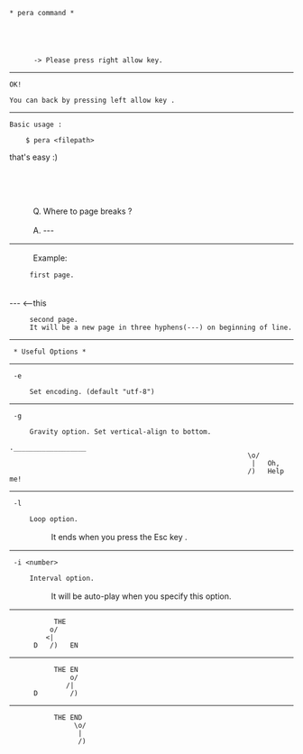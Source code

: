 

    * pera command *





          -> Please press right allow key.
---


    OK! 

    You can back by pressing left allow key .



            
---


    Basic usage :

        $ pera <filepath>

   that's easy :) 

　　　
---


　　　Q. Where to page breaks ?


　　　A. ---



---

　　　Example:

         first page.
　　　    
         ---         <--this
                        
         second page.
         It will be a new page in three hyphens(---) on beginning of line.
---


     * Useful Options *






---


     -e

         Set encoding. (default "utf-8")




---


     -g  

         Gravity option. Set vertical-align to bottom. 
                                                            .__________________
                                                               \o/ 
                                                                |   Oh,
                                                               /)   Help me!
---


     -l

         Loop option. 
　　　　　 It ends when you press the Esc key .

         

---


     -i <number>

         Interval option. 
　　　　　 It will be auto-play when you specify this option.

         

---





               THE
              o/ 
             <|  
          D   /)   EN
---





               THE EN
                   o/ 
                  /|  
          D        /) 
---





               THE END 
                    \o/
                     |  
                     /)  